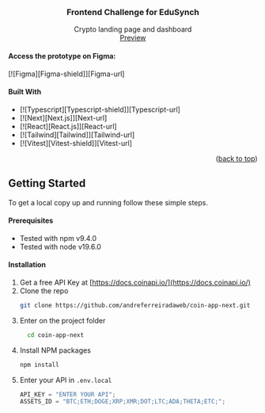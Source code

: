 <a name="readme-top"></a>

<!-- PROJECT LOGO -->
<br />
<div align="center">
  <h3 align="center">Frontend Challenge for EduSynch</h3>

  <p align="center">
    Crypto landing page and dashboard
    <br />
    <a href="https://coin-app-next.vercel.app/">Preview</a>
  </p>
</div>


#### Access the prototype on Figma:

[![Figma][Figma-shield]][Figma-url]

#### Built With

- [![Typescript][Typescript-shield]][Typescript-url]
- [![Next][Next.js]][Next-url]
- [![React][React.js]][React-url]
- [![Tailwind][Tailwind]][Tailwind-url]
- [![Vitest][Vitest-shield]][Vitest-url]

<p align="right">(<a href="#readme-top">back to top</a>)</p>

<!-- GETTING STARTED -->

## Getting Started

To get a local copy up and running follow these simple steps.

#### Prerequisites

- Tested with npm v9.4.0
- Tested with node v19.6.0

#### Installation

1. Get a free API Key at [https://docs.coinapi.io/](https://docs.coinapi.io/)
2. Clone the repo
   ```sh
   git clone https://github.com/andreferreiradaweb/coin-app-next.git
   ```
3. Enter on the project folder
   ```sh
     cd coin-app-next
   ```
4. Install NPM packages
   ```sh
   npm install
   ```
5. Enter your API in `.env.local`
   ```js
   API_KEY = "ENTER YOUR API";
   ASSETS_ID = "BTC;ETH;DOGE;XRP;XMR;DOT;LTC;ADA;THETA;ETC;";
   ```